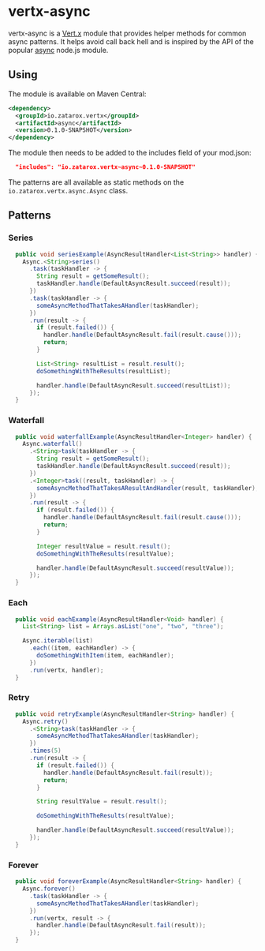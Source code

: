 # vertx-async

vertx-async is a [Vert.x](http://vertx.io/) module that provides helper methods for common async patterns.
It helps avoid call back hell and is inspired by the API of the popular [async](https://www.npmjs.com/package/async)
node.js module.

## Using

The module is available on Maven Central:

``` xml
<dependency>
  <groupId>io.zatarox.vertx</groupId>
  <artifactId>async</artifactId>
  <version>0.1.0-SNAPSHOT</version>
</dependency>
```

The module then needs to be added to the includes field of your mod.json:

``` json
  "includes": "io.zatarox.vertx~async~0.1.0-SNAPSHOT"
```

The patterns are all available as static methods on the `io.zatarox.vertx.async.Async` class.

## Patterns

### Series

``` java
  public void seriesExample(AsyncResultHandler<List<String>> handler) {
    Async.<String>series()
      .task(taskHandler -> {
        String result = getSomeResult();
        taskHandler.handle(DefaultAsyncResult.succeed(result));
      })
      .task(taskHandler -> {
        someAsyncMethodThatTakesAHandler(taskHandler);
      })
      .run(result -> {
        if (result.failed()) {
          handler.handle(DefaultAsyncResult.fail(result.cause()));
          return;
        }

        List<String> resultList = result.result();
        doSomethingWithTheResults(resultList);

        handler.handle(DefaultAsyncResult.succeed(resultList));
      });
  }
```

### Waterfall

``` java
  public void waterfallExample(AsyncResultHandler<Integer> handler) {
    Async.waterfall()
      .<String>task(taskHandler -> {
        String result = getSomeResult();
        taskHandler.handle(DefaultAsyncResult.succeed(result));
      })
      .<Integer>task((result, taskHandler) -> {
        someAsyncMethodThatTakesAResultAndHandler(result, taskHandler);
      })
      .run(result -> {
        if (result.failed()) {
          handler.handle(DefaultAsyncResult.fail(result.cause()));
          return;
        }

        Integer resultValue = result.result();
        doSomethingWithTheResults(resultValue);

        handler.handle(DefaultAsyncResult.succeed(resultValue));
      });
  }
```

### Each

``` java
  public void eachExample(AsyncResultHandler<Void> handler) {
    List<String> list = Arrays.asList("one", "two", "three");

    Async.iterable(list)
      .each((item, eachHandler) -> {
        doSomethingWithItem(item, eachHandler);
      })
      .run(vertx, handler);
  }
```

### Retry

``` java
  public void retryExample(AsyncResultHandler<String> handler) {
    Async.retry()
      .<String>task(taskHandler -> {
        someAsyncMethodThatTakesAHandler(taskHandler);
      })
      .times(5)
      .run(result -> {
        if (result.failed()) {
          handler.handle(DefaultAsyncResult.fail(result));
          return;
        }

        String resultValue = result.result();

        doSomethingWithTheResults(resultValue);

        handler.handle(DefaultAsyncResult.succeed(resultValue));
      });
  }
```

### Forever

``` java
  public void foreverExample(AsyncResultHandler<String> handler) {
    Async.forever()
      .task(taskHandler -> {
        someAsyncMethodThatTakesAHandler(taskHandler);
      })
      .run(vertx, result -> {
        handler.handle(DefaultAsyncResult.fail(result));
      });
  }
```
